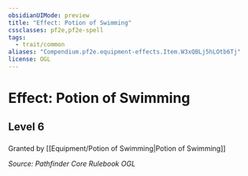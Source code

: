 ```yaml
---
obsidianUIMode: preview
title: "Effect: Potion of Swimming"
cssclasses: pf2e,pf2e-spell
tags:
  - trait/common
aliases: "Compendium.pf2e.equipment-effects.Item.W3xQBLj5hLOtb6Tj"
license: OGL
---
```

# Effect: Potion of Swimming
## Level 6
### 






Granted by [[Equipment/Potion of Swimming|Potion of Swimming]]

*Source: Pathfinder Core Rulebook*
*OGL*